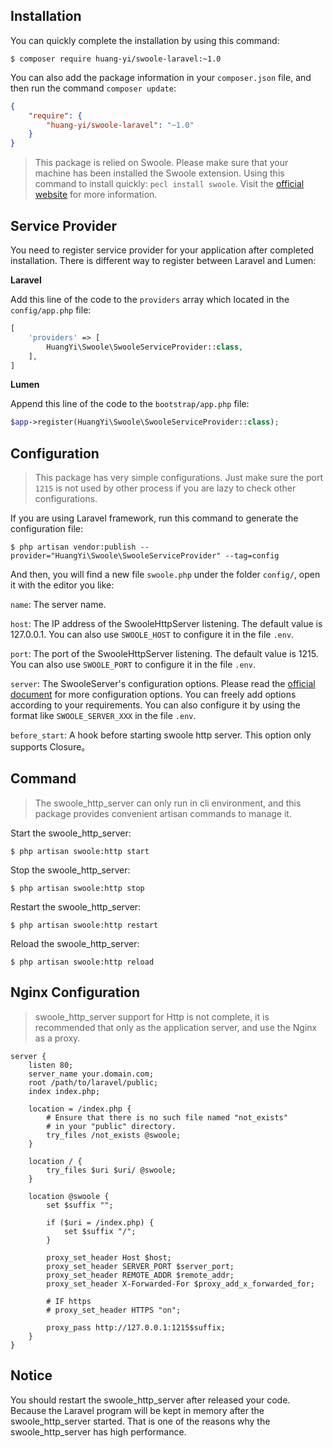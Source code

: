 ## Installation

You can quickly complete the installation by using this command:

```
$ composer require huang-yi/swoole-laravel:~1.0
```

You can also add the package information in your `composer.json` file, and then run the command `composer update`:

```json
{
    "require": {
        "huang-yi/swoole-laravel": "~1.0"
    }
}
```

> This package is relied on Swoole. Please make sure that your machine has been installed the Swoole extension. Using this command to install quickly: `pecl install swoole`. Visit the [official website](https://wiki.swoole.com/wiki/page/6.html) for more information.

## Service Provider

You need to register service provider for your application after completed installation. There is different way to register between Laravel and Lumen:

**Laravel**

Add this line of the code to the `providers` array which located in the `config/app.php` file:

```php
[
    'providers' => [
        HuangYi\Swoole\SwooleServiceProvider::class,
    ],
]
```

**Lumen**

Append this line of the code to the `bootstrap/app.php` file:

```php
$app->register(HuangYi\Swoole\SwooleServiceProvider::class);
```

## Configuration

> This package has very simple configurations. Just make sure the port `1215` is not used by other process if you are lazy to check other configurations.

If you are using Laravel framework, run this command to generate the configuration file:

```
$ php artisan vendor:publish --provider="HuangYi\Swoole\SwooleServiceProvider" --tag=config
```

And then, you will find a new file `swoole.php` under the folder `config/`, open it with the editor you like:

`name`: The server name.

`host`: The IP address of the SwooleHttpServer listening. The default value is 127.0.0.1. You can also use `SWOOLE_HOST` to configure it in the file `.env`.

`port`: The port of the SwooleHttpServer listening. The default value is 1215. You can also use `SWOOLE_PORT` to configure it in the file `.env`.

`server`: The SwooleServer's configuration options. Please read the [official document](https://wiki.swoole.com/wiki/page/274.html) for more configuration options. You can freely add options according to your requirements. You can also configure it by using the format like `SWOOLE_SERVER_XXX` in the file `.env`.

`before_start`: A hook before starting swoole http server. This option only supports Closure。

## Command

> The swoole_http_server can only run in cli environment, and this package provides convenient artisan commands to manage it.

Start the swoole_http_server:

```
$ php artisan swoole:http start
```

Stop the swoole_http_server:

```
$ php artisan swoole:http stop
```

Restart the swoole_http_server:

```
$ php artisan swoole:http restart
```

Reload the swoole_http_server:

```
$ php artisan swoole:http reload
```

## Nginx Configuration

> swoole_http_server support for Http is not complete, it is recommended that only as the application server, and use the Nginx as a proxy.

```nginx
server {
    listen 80;
    server_name your.domain.com;
    root /path/to/laravel/public;
    index index.php;

    location = /index.php {
        # Ensure that there is no such file named "not_exists"
        # in your "public" directory.
        try_files /not_exists @swoole;
    }

    location / {
        try_files $uri $uri/ @swoole;
    }

    location @swoole {
        set $suffix "";
        
        if ($uri = /index.php) {
            set $suffix "/";
        }
    
        proxy_set_header Host $host;
        proxy_set_header SERVER_PORT $server_port;
        proxy_set_header REMOTE_ADDR $remote_addr;
        proxy_set_header X-Forwarded-For $proxy_add_x_forwarded_for;

        # IF https
        # proxy_set_header HTTPS "on";

        proxy_pass http://127.0.0.1:1215$suffix;
    }
}
```

## Notice

You should restart the swoole_http_server after released your code. Because the Laravel program will be kept in memory after the swoole_http_server started. That is one of the reasons why the swoole_http_server has high performance.
